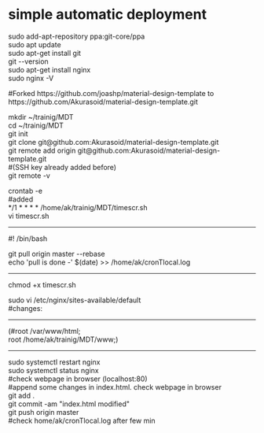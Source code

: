 <h1>simple automatic deployment</h1>
<p>sudo add-apt-repository ppa:git-core/ppa<br>
sudo apt update<br>
sudo apt-get install git<br>
git --version <br>
sudo apt-get install nginx<br>
sudo nginx -V</p>
<p>#Forked https://github.com/joashp/material-design-template to https://github.com/Akurasoid/material-design-template.git</p>
<p>mkdir ~/trainig/MDT<br>
cd ~/trainig/MDT<br>
git init<br>
git clone git@github.com:Akurasoid/material-design-template.git<br>
git remote add origin git@github.com:Akurasoid/material-design-template.git<br>
#(SSH key already added before)<br>
git remote -v</p>
<p>crontab -e<br>
#added <br>
*/1 * * * * /home/ak/trainig/MDT/timescr.sh<br>
vi timescr.sh<br>
<hr>
#! /bin/bash<br>

git pull origin master --rebase<br>
echo 'pull is done -' $(date) >> /home/ak/cronTlocal.log<br>
<hr>
chmod +x timescr.sh<br>

sudo vi /etc/nginx/sites-available/default<br>
#changes:<br>
<hr>
(#root /var/www/html;<br>
  root /home/ak/trainig/MDT/www;)<br>
<hr>
sudo systemctl restart nginx<br>
sudo systemctl status nginx<br>
#check webpage in browser (localhost:80)<br>
#append some changes in index.html. check webpage in browser<br>
git add .<br>
git commit -am "index.html modified"<br>
git push origin master<br>
#check home/ak/cronTlocal.log after few min<br>
</p>